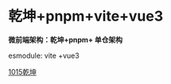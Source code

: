 # 乾坤+pnpm+vite+vue3

**微前端架构：乾坤+pnpm+ 单仓架构**

esmodule: vite +vue3

[1015乾坤](../1015%E4%B9%BE%E5%9D%A4%20b4b7c850af114b8a88decb8609c818e7.md)

##